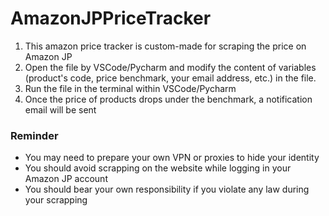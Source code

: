 # AmazonJPPriceTracker
1. This amazon price tracker is custom-made for scraping the price on Amazon JP
2. Open the file by VSCode/Pycharm and modify the content of variables (product's code, price benchmark, your email address, etc.) in the file.
3. Run the file in the terminal within VSCode/Pycharm
4. Once the price of products drops under the benchmark, a notification email will be sent

### Reminder
- You may need to prepare your own VPN or proxies to hide your identity
- You should avoid scrapping on the website while logging in your Amazon JP account
- You should bear your own responsibility if you violate any law during your scrapping
